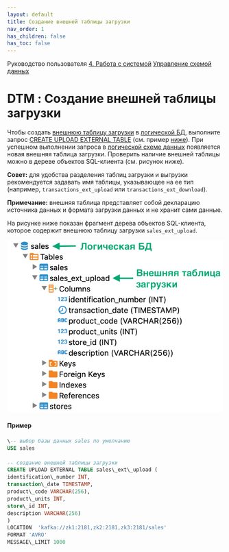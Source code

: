 ```yaml
---
layout: default
title: Создание внешней таблицы загрузки
nav_order: 1
has_children: false
has_toc: false
---
```


Руководство пользователя
[4\. Работа с системой](4_Работа_с_системой.md)
[Управление схемой данных](./4_Работа_с_системой/Управление_схемой_данных.md)

DTM : Создание внешней таблицы загрузки
=======================================

Чтобы создать [внешнюю таблицу загрузки](356322697.html) в [логической БД](354945300.html), выполните запрос [CREATE UPLOAD EXTERNAL TABLE](CREATE-UPLOAD-EXTERNAL-TABLE_545293115.html) (см. пример [ниже](#example)). При успешном выполнении запроса в [логической схеме данных](354945286.html) появляется новая внешняя таблица загрузки. Проверить наличие внешней таблицы можно в дереве объектов SQL-клиента (см. рисунок ниже).

**Совет:** для удобства разделения таблиц загрузки и выгрузки рекомендуется задавать имя таблицы, указывающее на ее тип (например, `transactions_ext_upload` или `transactions_ext_download`).

**Примечание:** внешняя таблица представляет собой декларацию источника данных и формата загрузки данных и не хранит сами данные.

На рисунке ниже показан фрагмент дерева объектов SQL-клиента, которое содержит внешнюю таблицу загрузки `sales_ext_upload`.

![](attachments/354783984/513835240.png)

#### Пример
```SQL
\-- выбор базы данных sales по умолчанию
USE sales

-- создание внешней таблицы загрузки
CREATE UPLOAD EXTERNAL TABLE sales\_ext\_upload (
identification\_number INT,
transaction\_date TIMESTAMP,
product\_code VARCHAR(256),
product\_units INT,
store\_id INT,
description VARCHAR(256)
)
LOCATION  'kafka://zk1:2181,zk2:2181,zk3:2181/sales'
FORMAT 'AVRO'
MESSAGE\_LIMIT 1000
```